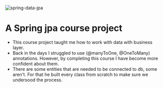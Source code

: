![spring-data-jpa](https://github.com/gagaci/spring-jpa-course/assets/154824439/b457d31b-4a4f-45e8-844e-ddacb876f853)
# A Spring jpa course project
+ This course project taught me how to work with data with business layer.
+ Back in the days I struggled to use (@manyToOne, @OneToMany) annotations. However, by completing this course I have become more confident about them.
+ There are some entities that are needed to be connected to db, some aren't. For that he built every class from scratch to make sure we undersood the process.   
